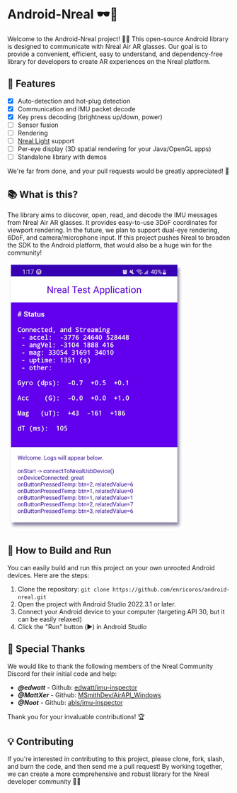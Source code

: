 # Android-Nreal 🕶️📱

Welcome to the Android-Nreal project! 🎉👋 This open-source Android library is designed to
communicate with Nreal Air AR glasses. Our goal is to provide a convenient,
efficient, easy to understand, and dependency-free library for developers to create AR
experiences on the Nreal platform.

## 🌟 Features

- [x] Auto-detection and hot-plug detection
- [x] Communication and IMU packet decode
- [x] Key press decoding (brightness up/down, power)
- [ ] Sensor fusion
- [ ] Rendering
- [ ] [Nreal Light](https://www.nreal.ai/light/) support
- [ ] Per-eye display (3D spatial rendering for your Java/OpenGL apps)
- [ ] Standalone library with demos

We're far from done, and your pull requests would be greatly appreciated! 🤝

## 📚 What is this?

The library aims to discover, open, read, and decode the IMU messages from Nreal Air AR glasses. It
provides easy-to-use 3DoF coordinates for viewport rendering. In the future, we plan to support
dual-eye rendering, 6DoF, and camera/microphone input. If this project pushes Nreal to broaden
the SDK to the Android platform, that would also be a huge win for the community!

<img src="docs/screenshot_test_app_hrv.png" alt="Screenshot" width="400" />

## 🚀 How to Build and Run

You can easily build and run this project on your own unrooted Android devices. Here are the steps:

1. Clone the repository: `git clone https://github.com/enricoros/android-nreal.git`
2. Open the project with Android Studio 2022.3.1 or later.
3. Connect your Android device to your computer (targeting API 30, but it can be easily relaxed)
4. Click the "Run" button (▶️) in Android Studio

## 🙌 Special Thanks

We would like to thank the following members of the Nreal Community Discord for their initial code
and help:

- ***@edwatt*** - Github: [edwatt/imu-inspector](https://github.com/edwatt/imu-inspector)
- ***@MattXer*** - Github: [MSmithDev/AirAPI_Windows](https://github.com/MSmithDev/AirAPI_Windows)
- ***@Noot*** - Github: [abls/imu-inspector](https://github.com/abls/imu-inspector)

Thank you for your invaluable contributions! 🏆

## 💡 Contributing

If you're interested in contributing to this project, please clone, fork, slash, and burn the code,
and then send me a pull request! By working together, we can create a more comprehensive and robust
library for the Nreal developer community 🚀🌟
